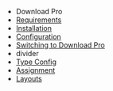 - Download Pro
- [Requirements](DownloadPro/requirements.md)
- [Installation](DownloadPro/installation.md)
- [Configuration](DownloadPro/configuration.md)
- [Switching to Download Pro](DownloadPro/switching_to_pro.md)
- divider
- [Type Config](DownloadPro/type_config.md)
- [Assignment](DownloadPro/assignment.md)
- [Layouts](DownloadPro/layouts.md)